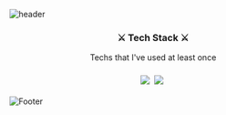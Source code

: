 ![header](https://capsule-render.vercel.app/api?type=slice&color=auto&customColorList=3&height=300&section=header&text=Welcome%20YeLin's%20Github&fontSize=50&fontColor=663300&animation=fadeIn)

<h3 align="center">  ⚔ Tech Stack ⚔ </h3>

<p align="center"> Techs that I've used at least once </p>

<h3 align="center"> 
<img src="https://img.shields.io/badge/Python-3766AB?style=flat-square&logo=Python&logoColor=white"/></a>&nbsp 
<img src="https://img.shields.io/badge/R-276DC3?style=flat-square&logo=R&logoColor=white"/></a>&nbsp 
</h3>

![Footer](https://capsule-render.vercel.app/api?type=waving&color=auto&customColorList=3&height=300&section=footer)

